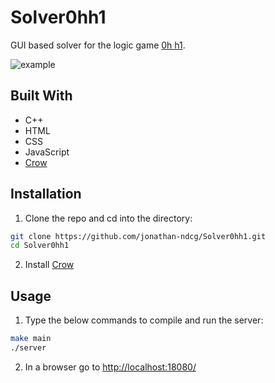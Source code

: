 # Solver0hh1

GUI based solver for the logic game [0h h1](https://0hh1.com/).

![example](https://user-images.githubusercontent.com/124545488/217120091-9e37a1dc-5e86-4cb1-88b0-d5fcb5370f93.png)


## Built With

* C++
* HTML
* CSS
* JavaScript
* [Crow](https://github.com/CrowCpp/Crow)

## Installation

1. Clone the repo and cd into the directory:

```sh
git clone https://github.com/jonathan-ndcg/Solver0hh1.git
cd Solver0hh1
```

2. Install [Crow](https://crowcpp.org/master/getting_started/setup)

## Usage

1. Type the below commands to compile and run the server: 

```sh
make main
./server
```

2. In a browser go to [http://localhost:18080/](http://localhost:18080/)
